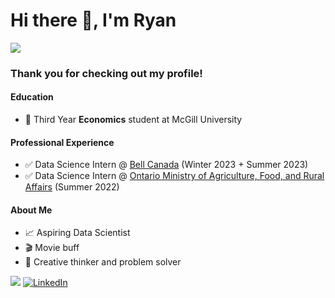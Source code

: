 # Hi there 👋, I'm Ryan
![](https://github.com/mayankchaudhary26/Cool-Readme-ideas/blob/ff766ce9fe219d497c44a81ce6dbb6932776003c/data/octocat/spidertocat.png)

### Thank you for checking out my profile!
  
#### Education
- 🎒 Third Year **Economics** student at McGill University

#### Professional Experience
- ✅ Data Science Intern @ [Bell Canada](https://www.bell.ca/) (Winter 2023 + Summer 2023)
- ✅ Data Science Intern @ [Ontario Ministry of Agriculture, Food, and Rural Affairs](https://www.ontario.ca/page/ministry-agriculture-food-and-rural-affairs) (Summer 2022)

#### About Me
- 📈 Aspiring Data Scientist
- 🎬 Movie buff 
- 🎨 Creative thinker and problem solver

![](https://komarev.com/ghpvc/?username=rygeorge&color=red) [![LinkedIn](https://img.shields.io/badge/LinkedIn-blue?style=flat&logo=Linkedin&logoColor=white&link=https://www.linkedin.com/in/vinyash/)](https://www.linkedin.com/in/ryan-george1/) 

